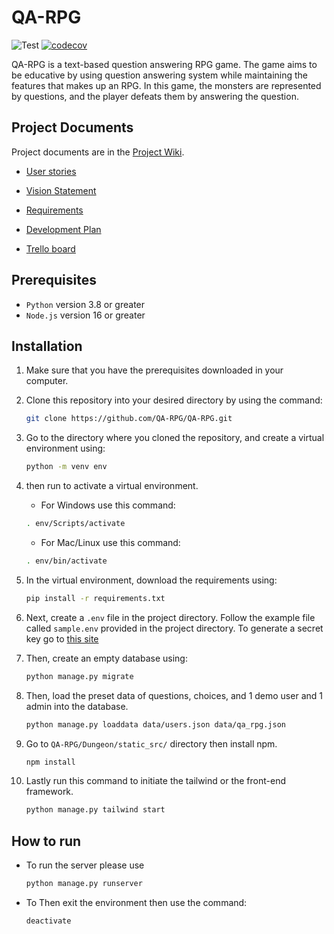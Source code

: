 # QA-RPG
![Test](https://github.com/QA-RPG/QA-RPG/actions/workflows/unittest.yml/badge.svg)
[![codecov](https://codecov.io/gh/QA-RPG/QA-RPG/branch/main/graph/badge.svg?token=D3ZLS8LZ12)](https://codecov.io/gh/QA-RPG/QA-RPG)

QA-RPG is a text-based question answering RPG game. The game aims to be educative by using question answering system while maintaining the features that makes up an RPG. In this game, the monsters are represented by questions, and the player defeats them by answering the question.

## Project Documents

Project documents are in the [Project Wiki](../../wiki/Home).

- [User stories](https://github.com/QA-RPG/QA-RPG/wiki/User-Stories)

- [Vision Statement](https://github.com/QA-RPG/QA-RPG/wiki/Vision-Statement)

- [Requirements](https://github.com/QA-RPG/QA-RPG/wiki/Requirements)

- [Development Plan](https://github.com/QA-RPG/QA-RPG/wiki/Development-Plan)

- [Trello board](https://trello.com/b/87UXzdzR/information)

## Prerequisites
- ```Python``` version 3.8 or greater
- ```Node.js``` version 16 or greater

## Installation
1. Make sure that you have the prerequisites downloaded in your computer.
2. Clone this repository into your desired directory by using the command:
    ```sh
    git clone https://github.com/QA-RPG/QA-RPG.git
    ```
3. Go to the directory where you cloned the repository, and create a virtual environment using:
    ```sh
    python -m venv env
    ```
4. then run to activate a virtual environment.
    - For Windows use this command:
    ```sh
    . env/Scripts/activate
    ```
    - For Mac/Linux use this command:
    ```sh
    . env/bin/activate  
    ```
    
5. In the virtual environment, download the requirements using:
    ```sh
    pip install -r requirements.txt
    ```
6. Next, create a ```.env``` file in the project directory. Follow the example file called
```sample.env``` provided in the project directory. To generate a secret key go to [this site](https://djecrety.ir/)
7. Then, create an empty database using:
    ```sh
    python manage.py migrate
    ```
8. Then, load the preset data of questions, choices, and 1 demo user and 1 admin into the database.
    ```sh
   python manage.py loaddata data/users.json data/qa_rpg.json
   ```
9. Go to ```QA-RPG/Dungeon/static_src/``` directory then install npm.
    ```sh
    npm install
    ```
10. Lastly run this command to initiate the tailwind or the front-end framework.
    ```sh
    python manage.py tailwind start
    ```
## How to run
- To run the server please use
    ```sh
    python manage.py runserver
    ```
- To Then exit the environment then use the command:
    ```sh
    deactivate
    ```
